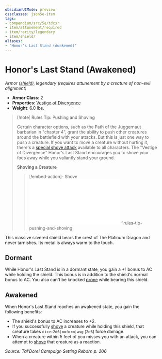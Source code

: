 ```yaml
---
obsidianUIMode: preview
cssclasses: json5e-item
tags:
- compendium/src/5e/tdcsr
- item/attunement/required
- item/rarity/legendary
- item/shield/
aliases: 
- "Honor's Last Stand (Awakened)"
---
```

# Honor's Last Stand (Awakened)
*Armor ([shield](2-Mechanics/CLI/items/shield.md)), legendary (requires attunement by a creature of non-evil alignment)*  

- **Armor Class**: 2
- **Properties**: [Vestige of Divergence](2-Mechanics/CLI/rules/item-properties.md#Vestige%20of%20Divergence)
- **Weight**: 6.0 lbs.

> [!note] Rules Tip: Pushing and Shoving
> 
> Certain character options, such as the Path of the Juggernaut barbarian in "chapter 4", grant the ability to push other creatures around the battlefield with your attacks. But this is just one way to push a creature. If you want to move a creature without hurting it, there's a [special shove attack](2-Mechanics/CLI/rules/actions.md#Shove) available to all characters. The "Vestige of Divergence" Honor's Last Stand encourages you to shove your foes away while you valiantly stand your ground.
> 
> **Shoving a Creature** 
> 
> > [!embed-action]- Shove
> > ![Shove](2-Mechanics/CLI/rules/actions.md#Shove)
^rules-tip-pushing-and-shoving

This massive silvered shield bears the crest of The Platinum Dragon and never tarnishes. Its metal is always warm to the touch.

## Dormant

While Honor's Last Stand is in a dormant state, you gain a +1 bonus to AC while holding the shield. This bonus is in addition to the shield's normal bonus to AC. You also can't be knocked [prone](2-Mechanics/CLI/rules/conditions.md#Prone) while bearing this shield.

## Awakened

When Honor's Last Stand reaches an awakened state, you gain the following benefits:

- The shield's bonus to AC increases to +2.  
- If you successfully [shove](2-Mechanics/CLI/rules/actions.md#Shove) a creature while holding this shield, that creature takes `dice:2d6|noform|avg` (`2d6`) force damage.  
- When a creature within 5 feet of you misses you with an attack, you can attempt to [shove](2-Mechanics/CLI/rules/actions.md#Shove) that creature as a reaction.  

*Source: Tal'Dorei Campaign Setting Reborn p. 206*